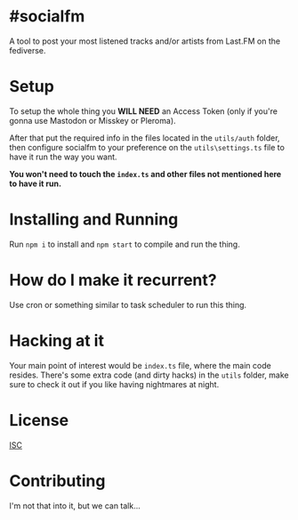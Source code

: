 # #socialfm
A tool to post your most listened tracks and/or artists from Last.FM on the fediverse.
  
# Setup
To setup the whole thing you **WILL NEED** an Access Token (only if you're gonna use Mastodon or Misskey or Pleroma).
  
After that put the required info in the files located in the `utils/auth` folder, then configure socialfm to your preference on the `utils\settings.ts` file to have it run the way you want.
  
**You won't need to touch the `index.ts` and other files not mentioned here to have it run.**
  
# Installing and Running
Run `npm i` to install and `npm start` to compile and run the thing.

# How do I make it recurrent?

Use cron or something similar to task scheduler to run this thing.
  
# Hacking at it
Your main point of interest would be `index.ts` file, where the main code resides. There's some extra code (and dirty hacks) in the `utils` folder, make sure to check it out if you like having nightmares at night.
  
# License
[ISC](https://opensource.org/licenses/ISC)
  
# Contributing
I'm not that into it, but we can talk...
